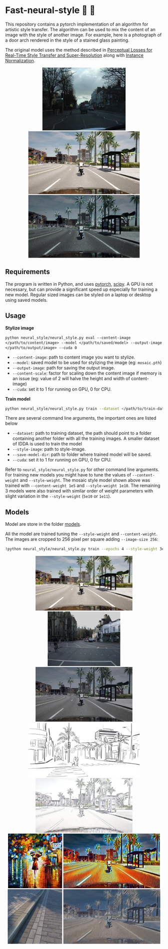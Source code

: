 # Fast-neural-style :city_sunrise: :rocket:
This repository contains a pytorch implementation of an algorithm for artistic style transfer. The algorithm can be used to mix the content of an image with the style of another image. For example, here is a photograph of a door arch rendered in the style of a stained glass painting.

The original model uses the method described in [Perceptual Losses for Real-Time Style Transfer and Super-Resolution](https://arxiv.org/abs/1603.08155) along with [Instance Normalization](https://arxiv.org/pdf/1607.08022.pdf). 

<p align="center">
    <img src="images/style-images/camvid5.jpg" height="200px">
    <img src="images/content-images/idda.jpg" height="200px">
    <img src="images/output-images/camvid5.jpg" height="200px">
</p>

## Requirements
The program is written in Python, and uses [pytorch](http://pytorch.org/), [scipy](https://www.scipy.org). A GPU is not necessary, but can provide a significant speed up especially for training a new model. Regular sized images can be styled on a laptop or desktop using saved models.

## Usage
**Stylize image**
```
python neural_style/neural_style.py eval --content-image </path/to/content/image> --model </path/to/saved/model> --output-image </path/to/output/image> --cuda 0
```
* `--content-image`: path to content image you want to stylize.
* `--model`: saved model to be used for stylizing the image (eg: `mosaic.pth`)
* `--output-image`: path for saving the output image.
* `--content-scale`: factor for scaling down the content image if memory is an issue (eg: value of 2 will halve the height and width of content-image)
* `--cuda`: set it to 1 for running on GPU, 0 for CPU.

**Train model**
```bash
python neural_style/neural_style.py train --dataset </path/to/train-dataset> --style-image </path/to/style/image> --save-model-dir </path/to/save-model/folder> --epochs 2 --cuda 1
```

There are several command line arguments, the important ones are listed below
* `--dataset`: path to training dataset, the path should point to a folder containing another folder with all the training images. A smaller dataset of IDDA is used to train the model
* `--style-image`: path to style-image.
* `--save-model-dir`: path to folder where trained model will be saved.
* `--cuda`: set it to 1 for running on GPU, 0 for CPU.

Refer to ``neural_style/neural_style.py`` for other command line arguments. For training new models you might have to tune the values of `--content-weight` and `--style-weight`. The mosaic style model shown above was trained with `--content-weight 1e5` and `--style-weight 1e10`. The remaining 3 models were also trained with similar order of weight parameters with slight variation in the `--style-weight` (`5e10` or `1e11`).

## Models

Model are store in the folder [models](https://github.com/MatteoM95/Real-time-Domain-Adaptation-in-Semantic-Segmentation/tree/MatteoBranch/StyleSwap%20code/models).

All the model are trained tuning the `--style-weight` and `--content-weight`. The images are cropped to 256 pixel per square adding `--image-size 256`:

```bash
!python neural_style/neural_style.py train --epochs 4 --style-weight 3e9 --image-size 256 --style-image images/style-images/camvid16.jpg --dataset ../datasets/IDDA_2 --save-model-dir ./models --checkpoint-model-dir ./checkpoints --cuda 1
```

<div align='center'>
  <img src='images/content-images/idda.jpg' height="174px">		
</div>

<div align='center'>
  <img src='images/style-images/camvid7.jpg' height="174px">
  <img src='images/output-images/camvid7.jpg' height="174px">
  <br>
  <img src='images/style-images/sketch.jpg' height="174px">
  <img src='images/output-images/output5.jpg' height="174px">
  <br>
  <img src='images/style-images/rain-princess.jpg' height="174px">
  <img src='images/output-images/output2.jpg' height="174px">
  <br>
  <img src='images/style-images/sidewalk.jpg' height="174px">
  <img src='images/output-images/outputSidewalk.jpg' height="174px">
  
</div>
